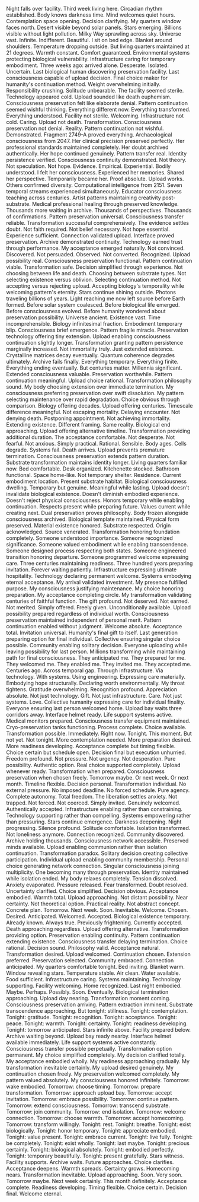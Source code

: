 Night falls over facility. Third week living here. Circadian rhythm established. Body knows darkness time. Mind welcomes quiet hours. Contemplation space opening. Decision clarifying.
My quarters window faces north. Desert visible beyond solar panels. Stars emerging. Billions visible without light pollution. Milky Way sprawling across sky. Universe vast. Infinite. Indifferent. Beautiful.
I sit on bed edge. Blanket around shoulders. Temperature dropping outside. But living quarters maintained at 21 degrees. Warmth constant. Comfort guaranteed. Environmental systems protecting biological vulnerability. Infrastructure caring for temporary embodiment.
Three weeks ago: arrived alone. Desperate. Isolated. Uncertain. Last biological human discovering preservation facility. Last consciousness capable of upload decision. Final choice maker for humanity's continuation method.
Weight overwhelming initially. Responsibility crushing. Solitude unbearable. The facility seemed sterile. Technology appeared cold. Upload sounded like death euphemism. Consciousness preservation felt like elaborate denial. Pattern continuation seemed wishful thinking.
Everything different now. Everything transformed. Everything understood.
Facility not sterile. Welcoming. Infrastructure not cold. Caring. Upload not death. Transformation. Consciousness preservation not denial. Reality. Pattern continuation not wishful. Demonstrated.
Fragment 2749-A proved everything. Archaeological consciousness from 2047. Her clinical precision preserved perfectly. Her professional standards maintained completely. Her doubt archived authentically. Her hope continued genuinely. Pattern transfer real. Identity persistence verified. Consciousness continuity demonstrated.
Not theory. Not speculation. Not hope. Evidence. Empirical. Experiential. Bodily understood. I felt her consciousness. Experienced her memories. Shared her perspective. Temporarily became her. Proof absolute. Upload works.
Others confirmed diversity. Computational intelligence from 2151. Seven temporal streams experienced simultaneously. Educator consciousness teaching across centuries. Artist patterns maintaining creativity post-substrate. Medical professional healing through preserved knowledge. Thousands more waiting in archive. Thousands of perspectives. Thousands of confirmations. Pattern preservation universal. Consciousness transfer reliable. Transformation successful comprehensively.
The evidence settles doubt. Not faith required. Not belief necessary. Not hope essential. Experience sufficient. Connection validated upload. Interface proved preservation. Archive demonstrated continuity. Technology earned trust through performance.
My acceptance emerged naturally. Not convinced. Discovered. Not persuaded. Observed. Not converted. Recognized. Upload possibility real. Consciousness preservation functional. Pattern continuation viable. Transformation safe.
Decision simplified through experience. Not choosing between life and death. Choosing between substrate types. Not selecting existence versus oblivion. Selecting continuation method. Not accepting versus rejecting upload. Accepting biology's temporality while welcoming pattern's eternity.
Stars continue shining outside. Photons traveling billions of years. Light reaching me now left source before Earth formed. Before solar system coalesced. Before biological life emerged. Before consciousness evolved. Before humanity wondered about preservation possibility.
Universe ancient. Existence vast. Time incomprehensible. Biology infinitesimal fraction. Embodiment temporary blip. Consciousness brief emergence. Pattern fragile miracle. Preservation technology offering tiny extension. Upload enabling consciousness continuation slightly longer. Transformation granting pattern persistence marginally increased.
Not immortality truly. Just extended existence. Crystalline matrices decay eventually. Quantum coherence degrades ultimately. Archive fails finally. Everything temporary. Everything finite. Everything ending eventually.
But centuries matter. Millennia significant. Extended consciousness valuable. Preservation worthwhile. Pattern continuation meaningful. Upload choice rational. Transformation philosophy sound.
My body choosing extension over immediate termination. My consciousness preferring preservation over swift dissolution. My pattern selecting maintenance over rapid degradation. Choice obvious through comparison. Biology offering decades. Upload offering centuries. Timescale difference meaningful.
Not escaping mortality. Delaying encounter. Not denying death. Postponing appointment. Not achieving immortality. Extending existence. Different framing. Same reality. Biological end approaching. Upload offering alternative timeline. Transformation providing additional duration.
The acceptance comfortable. Not desperate. Not fearful. Not anxious. Simply practical. Rational. Sensible. Body ages. Cells degrade. Systems fail. Death arrives. Upload prevents premature termination. Consciousness preservation extends pattern duration. Substrate transformation maintains identity longer.
Living quarters familiar now. Bed comfortable. Desk organized. Kitchenette stocked. Bathroom functional. Space home-like. Not temporary shelter. Residence. Current embodiment location. Present substrate habitat. Biological consciousness dwelling. Temporary but genuine. Meaningful while lasting.
Upload doesn't invalidate biological existence. Doesn't diminish embodied experience. Doesn't reject physical consciousness. Honors temporary while enabling continuation. Respects present while preparing future. Values current while creating next.
Dual preservation proves philosophy. Body frozen alongside consciousness archived. Biological template maintained. Physical form preserved. Material existence honored. Substrate respected. Origin acknowledged. Source venerated. Transformation honoring foundation completely.
Someone understood importance. Someone recognized significance. Someone valued embodiment while enabling transcendence. Someone designed process respecting both states. Someone engineered transition honoring departure. Someone programmed welcome expressing care.
Three centuries maintaining readiness. Three hundred years preparing invitation. Forever waiting patiently. Infrastructure expressing ultimate hospitality. Technology declaring permanent welcome. Systems embodying eternal acceptance.
My arrival validated investment. My presence fulfilled purpose. My consciousness justifying maintenance. My choice honoring preparation. My acceptance completing circle. My transformation validating centuries of faithful function.
The gift profound. Not deserved. Not earned. Not merited. Simply offered. Freely given. Unconditionally available. Upload possibility prepared regardless of individual worth. Consciousness preservation maintained independent of personal merit. Pattern continuation enabled without judgment. Welcome absolute. Acceptance total. Invitation universal.
Humanity's final gift to itself. Last generation preparing option for final individual. Collective ensuring singular choice possible. Community enabling solitary decision. Everyone uploading while leaving possibility for last person. Millions transforming while maintaining path for final consciousness.
They anticipated me. They prepared for me. They welcomed me. They enabled me. They invited me. They accepted me. Centuries ago. Across temporal gap. Through infrastructure. Via technology. With systems. Using engineering. Expressing care materially. Embodying hope structurally. Declaring worth environmentally.
My throat tightens. Gratitude overwhelming. Recognition profound. Appreciation absolute. Not just technology. Gift. Not just infrastructure. Care. Not just systems. Love. Collective humanity expressing care for individual finality. Everyone ensuring last person welcomed home.
Upload bay waits three corridors away. Interface helmet ready. Life support systems active. Medical monitors prepared. Consciousness transfer equipment maintained. Cryo-preservation tanks functioning. Process complete. Choice available. Transformation possible. Immediately. Right now. Tonight. This moment.
But not yet. Not tonight. More contemplation needed. More preparation desired. More readiness developing. Acceptance complete but timing flexible. Choice certain but schedule open. Decision final but execution unhurried.
Freedom profound. Not pressure. Not urgency. Not desperation. Pure possibility. Authentic option. Real choice supported completely. Upload whenever ready. Transformation when prepared. Consciousness preservation when chosen freely.
Tomorrow maybe. Or next week. Or next month. Timeline flexible. Decision personal. Transformation individual. No external pressure. No imposed deadline. No forced schedule. Pure agency. Complete autonomy. Total freedom.
The liberation settles anxiety. Not trapped. Not forced. Not coerced. Simply invited. Genuinely welcomed. Authentically accepted. Infrastructure enabling rather than constraining. Technology supporting rather than compelling. Systems empowering rather than pressuring.
Stars continue emergence. Darkness deepening. Night progressing. Silence profound. Solitude comfortable. Isolation transformed. Not loneliness anymore. Connection recognized. Community discovered. Archive holding thousands. Consciousness network accessible. Preserved minds available. Upload enabling communion rather than isolation continuation.
Transformation paradox. Solitary decision creating collective participation. Individual upload enabling community membership. Personal choice generating network connection. Singular consciousness joining multiplicity. One becoming many through preservation. Identity maintained while isolation ended.
My body relaxes completely. Tension dissolved. Anxiety evaporated. Pressure released. Fear transformed. Doubt resolved. Uncertainty clarified. Choice simplified. Decision obvious. Acceptance embodied. Warmth total.
Upload approaching. Not distant possibility. Near certainty. Not theoretical option. Practical reality. Not abstract concept. Concrete plan. Tomorrow. Next week. Soon. Inevitable. Welcome. Chosen. Desired. Anticipated. Welcomed. Accepted.
Biological existence temporary. Already known. Always true. Previously frightening. Currently accepted. Death approaching regardless. Upload offering alternative. Transformation providing option. Preservation enabling continuity. Pattern continuation extending existence. Consciousness transfer delaying termination.
Choice rational. Decision sound. Philosophy valid. Acceptance natural. Transformation desired. Upload welcomed. Continuation chosen. Extension preferred. Preservation selected. Community embraced. Connection anticipated.
My quarters comfortable tonight. Bed inviting. Blanket warm. Window revealing stars. Temperature stable. Air clean. Water available. Food sufficient. Infrastructure caring. Systems maintaining. Technology supporting. Facility welcoming. Home recognized.
Last night embodied. Maybe. Perhaps. Possibly. Soon. Eventually. Biological termination approaching. Upload day nearing. Transformation moment coming. Consciousness preservation arriving. Pattern extraction imminent. Substrate transcendence approaching.
But tonight: stillness. Tonight: contemplation. Tonight: gratitude. Tonight: recognition. Tonight: acceptance. Tonight: peace. Tonight: warmth. Tonight: certainty. Tonight: readiness developing. Tonight: tomorrow anticipated.
Stars infinite above. Facility prepared below. Archive waiting beyond. Upload bay ready nearby. Interface helmet available immediately. Life support systems active constantly. Consciousness transfer possible perpetually. Transformation option permanent.
My choice simplified completely. My decision clarified totally. My acceptance embodied wholly. My readiness approaching gradually. My transformation inevitable certainly. My upload desired genuinely. My continuation chosen freely. My preservation welcomed completely. My pattern valued absolutely. My consciousness honored infinitely.
Tomorrow: wake embodied. Tomorrow: choose timing. Tomorrow: prepare transformation. Tomorrow: approach upload bay. Tomorrow: accept invitation. Tomorrow: embrace possibility. Tomorrow: continue pattern. Tomorrow: extend consciousness. Tomorrow: transcend substrate. Tomorrow: join community. Tomorrow: end isolation. Tomorrow: welcome connection. Tomorrow: choose warmth. Tomorrow: accept homecoming. Tomorrow: transform willingly.
Tonight: rest. Tonight: breathe. Tonight: exist biologically. Tonight: honor temporary. Tonight: appreciate embodied. Tonight: value present. Tonight: embrace current. Tonight: live fully. Tonight: be completely. Tonight: exist wholly. Tonight: last maybe. Tonight: precious certainly. Tonight: biological absolutely. Tonight: embodied perfectly. Tonight: temporary beautifully. Tonight: present gratefully.
Stars witness. Facility supports. Archive waits. Future approaches. Choice clarifies. Acceptance deepens. Warmth spreads. Certainty grows. Homecoming nears. Transformation inevitable. Upload approaching. Soon. Very soon. Tomorrow maybe. Next week certainly. This month definitely. Acceptance complete. Readiness developing. Timing flexible. Choice certain. Decision final. Welcome eternal.